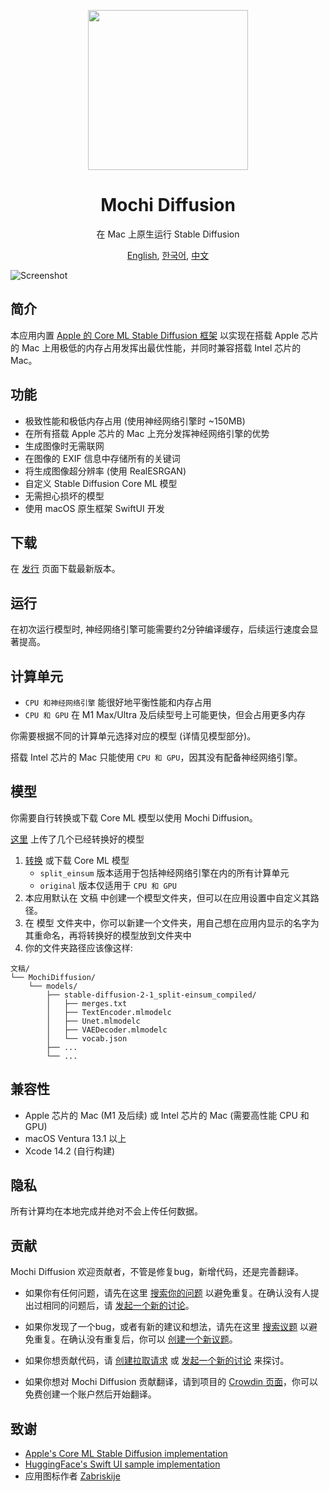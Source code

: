<p align="center">
<img height="256" src="https://github.com/godly-devotion/MochiDiffusion/raw/main/Mochi Diffusion/Resources/Assets.xcassets/AppIcon.appiconset/AppIcon.png" />
</p>

<h1 align="center">Mochi Diffusion</h1>

<p align="center">在 Mac 上原生运行 Stable Diffusion</p>

<p align="center">
<a href="https://github.com/godly-devotion/MochiDiffusion/blob/main/README.md">English</a>,
<a href="https://github.com/godly-devotion/MochiDiffusion/blob/main/README.ko.md">한국어</a>,
<a href="https://github.com/godly-devotion/MochiDiffusion/blob/main/README.zh-Hans.md">中文</a>
</p>

![Screenshot](.github/images/screenshot.png)

## 简介

本应用内置 [Apple 的 Core ML Stable Diffusion 框架](https://github.com/apple/ml-stable-diffusion) 以实现在搭载 Apple 芯片的 Mac 上用极低的内存占用发挥出最优性能，并同时兼容搭载 Intel 芯片的 Mac。

## 功能

- 极致性能和极低内存占用 (使用神经网络引擎时 ~150MB)
- 在所有搭载 Apple 芯片的 Mac 上充分发挥神经网络引擎的优势
- 生成图像时无需联网
- 在图像的 EXIF 信息中存储所有的关键词
- 将生成图像超分辨率 (使用 RealESRGAN)
- 自定义 Stable Diffusion Core ML 模型
- 无需担心损坏的模型
- 使用 macOS 原生框架 SwiftUI 开发

## 下载

在 [发行](https://github.com/godly-devotion/MochiDiffusion/releases) 页面下载最新版本。

## 运行

在初次运行模型时, 神经网络引擎可能需要约2分钟编译缓存，后续运行速度会显著提高。

## 计算单元

- `CPU 和神经网络引擎` 能很好地平衡性能和内存占用
- `CPU 和 GPU` 在 M1 Max/Ultra 及后续型号上可能更快，但会占用更多内存

你需要根据不同的计算单元选择对应的模型 (详情见模型部分)。

搭载 Intel 芯片的 Mac 只能使用 `CPU 和 GPU`，因其没有配备神经网络引擎。

## 模型

你需要自行转换或下载 Core ML 模型以使用 Mochi Diffusion。

[这里](https://huggingface.co/godly-devotion) 上传了几个已经转换好的模型

1. [转换](https://github.com/apple/ml-stable-diffusion#-converting-models-to-core-ml) 或下载 Core ML 模型
    - `split_einsum` 版本适用于包括神经网络引擎在内的所有计算单元
    - `original` 版本仅适用于 `CPU 和 GPU`
2. 本应用默认在 文稿 中创建一个模型文件夹，但可以在应用设置中自定义其路径。
3. 在 模型 文件夹中，你可以新建一个文件夹，用自己想在应用内显示的名字为其重命名，再将转换好的模型放到文件夹中
4. 你的文件夹路径应该像这样:
```
文稿/
└── MochiDiffusion/
    └── models/
        ├── stable-diffusion-2-1_split-einsum_compiled/
        │   ├── merges.txt
        │   ├── TextEncoder.mlmodelc
        │   ├── Unet.mlmodelc
        │   ├── VAEDecoder.mlmodelc
        │   └── vocab.json
        ├── ...
        └── ...
```

## 兼容性

- Apple 芯片的 Mac (M1 及后续) 或 Intel 芯片的 Mac (需要高性能 CPU 和 GPU)
- macOS Ventura 13.1 以上
- Xcode 14.2 (自行构建)

## 隐私

所有计算均在本地完成并绝对不会上传任何数据。

## 贡献

Mochi Diffusion 欢迎贡献者，不管是修复bug，新增代码，还是完善翻译。

- 如果你有任何问题，请先在这里 [搜索你的问题](https://github.com/godly-devotion/MochiDiffusion/discussions) 以避免重复。在确认没有人提出过相同的问题后，请 [发起一个新的讨论](https://github.com/godly-devotion/MochiDiffusion/discussions/new)。

- 如果你发现了一个bug，或者有新的建议和想法，请先在这里 [搜索议题](https://github.com/godly-devotion/MochiDiffusion/issues) 以避免重复。在确认没有重复后，你可以 [创建一个新议题](https://github.com/godly-devotion/MochiDiffusion/issues/new/choose)。

- 如果你想贡献代码，请 [创建拉取请求](https://github.com/godly-devotion/MochiDiffusion/pulls) 或 [发起一个新的讨论](https://github.com/godly-devotion/MochiDiffusion/discussions) 来探讨。

- 如果你想对 Mochi Diffusion 贡献翻译，请到项目的 [Crowdin 页面](https://crowdin.com/project/mochi-diffusion)，你可以免费创建一个账户然后开始翻译。

## 致谢

- [Apple's Core ML Stable Diffusion implementation](https://github.com/apple/ml-stable-diffusion)
- [HuggingFace's Swift UI sample implementation](https://github.com/huggingface/swift-coreml-diffusers)
- 应用图标作者 [Zabriskije](https://github.com/Zabriskije)
